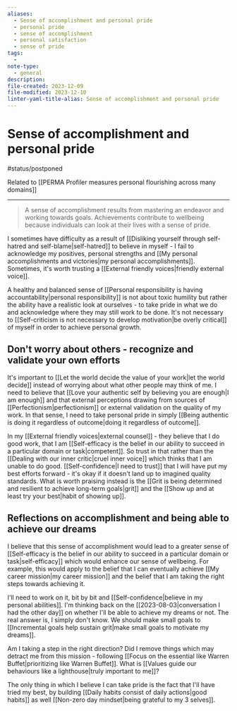 ```yaml
---
aliases:
  - Sense of accomplishment and personal pride
  - personal pride
  - sense of accomplishment
  - personal satisfaction
  - sense of pride
tags:
  - 
note-type:
  - general
description: 
file-created: 2023-12-09
file-modified: 2023-12-10
linter-yaml-title-alias: Sense of accomplishment and personal pride
---
```


# Sense of accomplishment and personal pride

#status/postponed

Related to [[PERMA Profiler measures personal flourishing across many domains]]

---

> A sense of accomplishment results from mastering an endeavor and working towards goals. Achievements contribute to wellbeing because individuals can look at their lives with a sense of pride.

I sometimes have difficulty as a result of [[Disliking yourself through self-hatred and self-blame|self-hatred]] to believe in myself - I fail to acknowledge my positives, personal strengths and [[My personal accomplishments and victories|my personal accomplishments]]. Sometimes, it's worth trusting a [[External friendly voices|friendly external voice]].

A healthy and balanced sense of [[Personal responsibility is having accountability|personal responsibility]] is not about toxic humility but rather the ability have a realistic look at ourselves - to take pride in what we do and acknowledge where they may still work to be done. It's not necessary to [[Self-criticism is not necessary to develop motivation|be overly critical]] of myself in order to achieve personal growth.

## Don't worry about others - recognize and validate your own efforts

It's important to [[Let the world decide the value of your work|let the world decide]] instead of worrying about what other people may think of me. I need to believe that [[Love your authentic self by believing you are enough|I am enough]] and that external perceptions drawing from sources of [[Perfectionism|perfectionism]] or external validation on the quality of my work. In that sense, I need to take personal pride in simply [[Being authentic is doing it regardless of outcome|doing it regardless of outcome]].

In my [[External friendly voices|external counsel]] - they believe that I do good work, that I am [[Self-efficacy is the belief in our ability to succeed in a particular domain or task|competent]]. So trust in that rather than the [[Dealing with our inner critic|cruel inner voice]] which thinks that I am unable to do good. [[Self-confidence|I need to trust]] that I will have put my best efforts forward - it's okay if it doesn't land up to imagined quality standards. What is worth praising instead is the [[Grit is being determined and resilient to achieve long-term goals|grit]] and the [[Show up and at least try your best|habit of showing up]].

## Reflections on accomplishment and being able to achieve our dreams

I believe that this sense of accomplishment would lead to a greater sense of [[Self-efficacy is the belief in our ability to succeed in a particular domain or task|self-efficacy]] which would enhance our sense of wellbeing. For example, this would apply to the belief that I can eventually achieve [[My career mission|my career mission]] and the belief that I am taking the right steps towards achieving it.

I'll need to work on it, bit by bit and [[Self-confidence|believe in my personal abilities]]. I'm thinking back on the [[2023-08-03|conversation I had the other day]] on whether I'll be able to achieve my dreams or not. The real answer is, I simply don't know. We should make small goals to [[Incremental goals help sustain grit|make small goals to motivate my dreams]].

Am I taking a step in the right direction? Did I remove things which may detract me from this mission - following [[Focus on the essential like Warren Buffet|prioritizing like Warren Buffet]]. What is [[Values guide our behaviours like a lighthouse|truly important to me]]?

The only thing in which I believe I can take pride is the fact that I'll have tried my best, by building [[Daily habits consist of daily actions|good habits]] as well [[Non-zero day mindset|being grateful to my 3 selves]].
